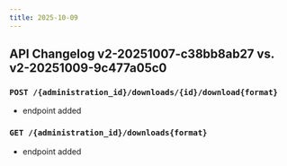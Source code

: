 ```yaml
---
title: 2025-10-09
---
```



## API Changelog v2-20251007-c38bb8ab27 vs. v2-20251009-9c477a05c0

### `POST /{administration_id}/downloads/{id}/download{format}`
-  endpoint added


### `GET /{administration_id}/downloads{format}`
-  endpoint added
